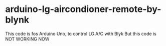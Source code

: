# arduino-lg-aircondioner-remote-by-blynk
This code is fos Arduino Uno, to control LG A/C with Blyk
But this code is NOT WORKING NOW
